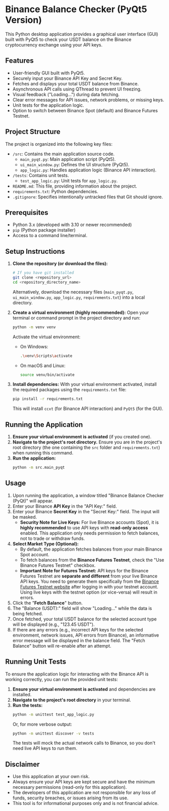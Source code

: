 # Binance Balance Checker (PyQt5 Version)

This Python desktop application provides a graphical user interface (GUI) built with PyQt5 to check your USDT balance on the Binance cryptocurrency exchange using your API keys.

## Features

-   User-friendly GUI built with PyQt5.
-   Securely input your Binance API Key and Secret Key.
-   Fetches and displays your total USDT balance from Binance.
-   Asynchronous API calls using QThread to prevent UI freezing.
-   Visual feedback ("Loading...") during data fetching.
-   Clear error messages for API issues, network problems, or missing keys.
-   Unit tests for the application logic.
-   Option to switch between Binance Spot (default) and Binance Futures Testnet.

## Project Structure

The project is organized into the following key files:

-   `/src`: Contains the main application source code.
    -   `main_pyqt.py`: Main application script (PyQt5).
    -   `ui_main_window.py`: Defines the UI structure (PyQt5).
    -   `app_logic.py`: Handles application logic (Binance API interaction).
-   `/tests`: Contains unit tests.
    -   `test_app_logic.py`: Unit tests for `app_logic.py`.
-   `README.md`: This file, providing information about the project.
-   `requirements.txt`: Python dependencies.
-   `.gitignore`: Specifies intentionally untracked files that Git should ignore.

## Prerequisites

-   Python 3.x (developed with 3.10 or newer recommended)
-   `pip` (Python package installer)
-   Access to a command line/terminal.

## Setup Instructions

1.  **Clone the repository (or download the files):**
    ```bash
    # If you have git installed
    git clone <repository_url>
    cd <repository_directory_name>
    ```
    Alternatively, download the necessary files (`main_pyqt.py`, `ui_main_window.py`, `app_logic.py`, `requirements.txt`) into a local directory.

2.  **Create a virtual environment (highly recommended):**
    Open your terminal or command prompt in the project directory and run:
    ```bash
    python -m venv venv
    ```
    Activate the virtual environment:
    -   On Windows:
        ```bash
        .\venv\Scripts\activate
        ```
    -   On macOS and Linux:
        ```bash
        source venv/bin/activate
        ```

3.  **Install dependencies:**
    With your virtual environment activated, install the required packages using the `requirements.txt` file:
    ```bash
    pip install -r requirements.txt
    ```
    This will install `ccxt` (for Binance API interaction) and `PyQt5` (for the GUI).

## Running the Application

1.  **Ensure your virtual environment is activated** (if you created one).
2.  **Navigate to the project's root directory.** Ensure you are in the project's root directory (the one containing the `src` folder and `requirements.txt`) when running this command.
3.  **Run the application:**
    ```bash
    python -m src.main_pyqt
    ```

## Usage

1.  Upon running the application, a window titled "Binance Balance Checker (PyQt)" will appear.
2.  Enter your Binance **API Key** in the "API Key:" field.
3.  Enter your Binance **Secret Key** in the "Secret Key:" field. The input will be masked.
    *   **Security Note for Live Keys:** For live Binance accounts (Spot), it is **highly recommended** to use API keys with **read-only access** enabled. This application only needs permission to fetch balances, not to trade or withdraw funds.
4.  **Select Market Type (Optional):**
    - By default, the application fetches balances from your main Binance Spot account.
    - To fetch balances from the **Binance Futures Testnet**, check the "Use Binance Futures Testnet" checkbox.
    - **Important Note for Futures Testnet:** API keys for the Binance Futures Testnet are **separate and different** from your live Binance API keys. You need to generate them specifically from the [Binance Futures Testnet website](https://testnet.binancefuture.com/) after logging in with your testnet account. Using live keys with the testnet option (or vice-versa) will result in errors.
5.  Click the "**Fetch Balance**" button.
6.  The "Balance (USDT):" field will show "Loading..." while the data is being fetched.
7.  Once fetched, your total USDT balance for the selected account type will be displayed (e.g., "123.45 USDT").
8.  If there are any errors (e.g., incorrect API keys for the selected environment, network issues, API errors from Binance), an informative error message will be displayed in the balance field. The "Fetch Balance" button will re-enable after an attempt.

## Running Unit Tests

To ensure the application logic for interacting with the Binance API is working correctly, you can run the provided unit tests:

1.  **Ensure your virtual environment is activated** and dependencies are installed.
2.  **Navigate to the project's root directory** in your terminal.
3.  **Run the tests:**
    ```bash
    python -m unittest test_app_logic.py
    ```
    Or, for more verbose output:
    ```bash
    python -m unittest discover -v tests
    ```
    The tests will mock the actual network calls to Binance, so you don't need live API keys to run them.

## Disclaimer

-   Use this application at your own risk.
-   Always ensure your API keys are kept secure and have the minimum necessary permissions (read-only for this application).
-   The developers of this application are not responsible for any loss of funds, security breaches, or issues arising from its use.
-   This tool is for informational purposes only and is not financial advice.
```

